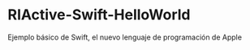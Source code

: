 RIActive-Swift-HelloWorld
=========================

Ejemplo básico de Swift, el nuevo lenguaje de programación de Apple
